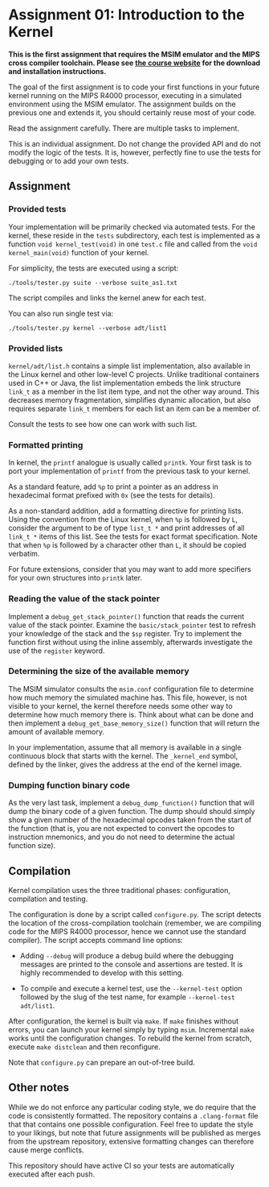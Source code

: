 # Assignment 01: Introduction to the Kernel

**This is the first assignment that requires the MSIM emulator and the MIPS
cross compiler toolchain. Please see
[the course website](https://d3s.mff.cuni.cz/teaching/nswi004) for the download
and installation instructions.**

The goal of the first assignment is to code your first functions in your future
kernel running on the MIPS R4000 processor, executing in a simulated environment
using the MSIM emulator. The assignment builds on the previous one and extends
it, you should certainly reuse most of your code.

Read the assignment carefully. There are multiple tasks to implement.

This is an individual assignment. Do not change the provided API and do not
modify the logic of the tests. It is, however, perfectly fine to use the tests
for debugging or to add your own tests.



## Assignment


### Provided tests

Your implementation will be primarily checked via automated tests. For the
kernel, these reside in the `tests` subdirectory, each test is implemented as
a function `void kernel_test(void)` in one `test.c` file and called from the
`void kernel_main(void)` function of your kernel.

For simplicity, the tests are executed using a script:

```shell
./tools/tester.py suite --verbose suite_as1.txt
```

The script compiles and links the kernel anew for each test.

You can also run single test via:

```shell
./tools/tester.py kernel --verbose adt/list1
```


### Provided lists

`kernel/adt/list.h` contains a simple list implementation, also available in
the Linux kernel and other low-level C projects. Unlike traditional containers
used in C++ or Java, the list implementation embeds the link structure `link_t`
as a member in the list item type, and not the other way around. This decreases
memory fragmentation, simplifies dynamic allocation, but also requires separate
`link_t` members for each list an item can be a member of.

Consult the tests to see how one can work with such list.


### Formatted printing

In kernel, the `printf` analogue is usually called `printk`. Your first task is
to port your implementation of `printf` from the previous task to your kernel.

As a standard feature, add `%p` to print a pointer as an address in hexadecimal
format prefixed with `0x` (see the tests for details).

As a non-standard addition, add a formatting directive for printing lists.
Using the convention from the Linux kernel, when `%p` is followed by `L`,
consider the argument to be of type `list_t *` and print addresses of all
`link_t *` items of this list. See the tests for exact format specification.
Note that when `%p` is followed by a character other than `L`, it should be
copied verbatim.

For future extensions, consider that you may want to add more specifiers for
your own structures into `printk` later.


### Reading the value of the stack pointer

Implement a `debug_get_stack_pointer()` function that reads the current value
of the stack pointer. Examine the `basic/stack_pointer` test to refresh your
knowledge of the stack and the `$sp` register. Try to implement the function
first without using the inline assembly, afterwards investigate the use of
the `register` keyword.


### Determining the size of the available memory

The MSIM simulator consults the `msim.conf` configuration file to determine how
much memory the simulated machine has. This file, however, is not visible to
your kernel, the kernel therefore needs some other way to determine how much
memory there is. Think about what can be done and then implement
a `debug_get_base_memory_size()` function that will return the amount of
available memory.

In your implementation, assume that all memory is available in a single
continuous block that starts with the kernel. The `_kernel_end` symbol,
defined by the linker, gives the address at the end of the kernel image.


### Dumping function binary code

As the very last task, implement a `debug_dump_function()` function that will
dump the binary code of a given function. The dump should should simply show
a given number of the hexadecimal opcodes taken from the start of the function
(that is, you are not expected to convert the opcodes to instruction mnemonics,
and you do not need to determine the actual function size).


## Compilation

Kernel compilation uses the three traditional phases: configuration,
compilation and testing.

The configuration is done by a script called `configure.py`. The script detects
the location of the cross-compilation toolchain (remember, we are compiling
code for the MIPS R4000 processor, hence we cannot use the standard compiler).
The script accepts command line options:

- Adding `--debug` will produce a debug build where the debugging messages are
  printed to the console and assertions are tested. It is highly recommended
  to develop with this setting.

- To compile and execute a kernel test, use the `--kernel-test` option followed
  by the slug of the test name, for example `--kernel-test adt/list1`.

After configuration, the kernel is built via `make`. If `make` finishes without
errors, you can launch your kernel simply by typing `msim`. Incremental `make`
works until the configuration changes. To rebuild the kernel from scratch,
execute `make distclean` and then reconfigure.

Note that `configure.py` can prepare an out-of-tree build.


## Other notes

While we do not enforce any particular coding style, we do require that the code
is consistently formatted. The repository contains a `.clang-format` file that
that contains one possible configuration. Feel free to update the style to
your likings, but note that future assignments will be published as merges
from the upstream repository, extensive formatting changes can therefore
cause merge conflicts.

This repository should have active CI so your tests are automatically executed
after each push.
